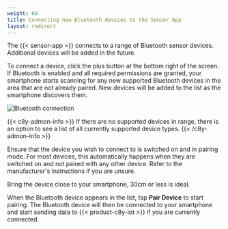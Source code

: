 ```yaml
---
weight: 60
title: Connecting new Bluetooth devices to the Sensor App
layout: redirect
---
```


The {{< sensor-app >}} connects to a range of Bluetooth sensor devices.
Additional devices will be added in the future.

To connect a device, click the plus button at the bottom right of the screen.
If Bluetooth is enabled and all required permissions are granted, your smartphone starts scanning for any new supported Bluetooth devices in the area that are not already paired.
New devices will be added to the list as the smartphone discovers them.

![Bluetooth connection](/images/users-guide/csa/csa-available-bluetooth-devices.png)

{{< c8y-admon-info >}}
If there are no supported devices in range, there is an option to see a list of all currently supported device types.
{{< /c8y-admon-info >}}

Ensure that the device you wish to connect to is switched on and in pairing mode. For most devices, this automatically happens when they are switched on and not paired with any other device. Refer to the manufacturer's instructions if you are unsure.

Bring the device close to your smartphone, 30cm or less is ideal.

When the Bluetooth device appears in the list, tap **Pair Device** to start pairing. The Bluetooth device will then be connected to your smartphone and start sending data to {{< product-c8y-iot >}} if you are currently connected.
